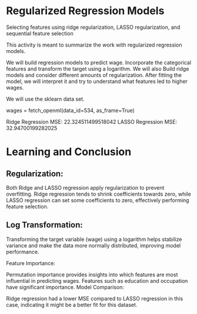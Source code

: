 # Regularized Regression Models
Selecting features using ridge regularization, LASSO regularization, and sequential feature selection

This activity is meant to summarize the work with regularized regression models. 

We will build regression models to predict wage. Incorporate the categorical features and transform the target using a logarithm.  We will also Build ridge models and consider different amounts of regularization. After fitting the model, we will interpret it and try to understand what features led to higher wages.

We will use the sklearn data set.

wages = fetch_openml(data_id=534, as_frame=True)

Ridge Regression MSE: 22.324511499518042
LASSO Regression MSE: 32.94700199282025

# Learning and Conclusion

## Regularization:

Both Ridge and LASSO regression apply regularization to prevent overfitting.
Ridge regression tends to shrink coefficients towards zero, while LASSO regression can set some coefficients to zero, effectively performing feature selection.

## Log Transformation:

Transforming the target variable (wage) using a logarithm helps stabilize variance and make the data more normally distributed, improving model performance.

Feature Importance:

Permutation importance provides insights into which features are most influential in predicting wages.
Features such as education and occupation have significant importance.
Model Comparison:

Ridge regression had a lower MSE compared to LASSO regression in this case, indicating it might be a better fit for this dataset.
